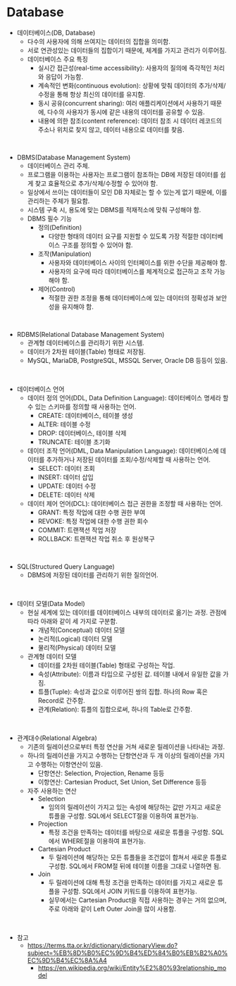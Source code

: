 # Database

* 데이터베이스(DB, Database)
	* 다수의 사용자에 의해 쓰여지는 데이터의 집합을 의미함.
	* 서로 연관성있는 데이터들의 집합이기 때문에, 체계를 가지고 관리가 이루어짐.
	* 데이터베이스 주요 특징
		* 실시간 접근성(real-time accessibility): 사용자의 질의에 즉각적인 처리와 응답이 가능함.
		* 계속적인 변화(continuous evolution): 상황에 맞춰 데이터의 추가/삭제/수정을 통해 항상 최신의 데이터를 유지함.
		* 동시 공유(concurrent sharing): 여러 애플리케이션에서 사용하기 때문에, 다수의 사용자가 동시에 같은 내용의 데이터를 공유할 수 있음.
		* 내용에 의한 참조(content reference): 데이터 참조 시 데이터 레코드의 주소나 위치로 찾지 않고, 데이터 내용으로 데이터를 찾음.

<br>

* DBMS(Database Management System)
	* 데이터베이스 관리 주체.
	* 프로그램을 이용하는 사용자는 프로그램이 참조하는 DB에 저장된 데이터를 쉽게 찾고 효율적으로 추가/삭제/수정할 수 있어야 함.
	* 일상에서 쓰이는 데이터들이 모인 DB 자체로는 할 수 있는게 없기 때문에, 이를 관리하는 주체가 필요함.
	* 시스템 구축 시, 용도에 맞는 DBMS를 적재적소에 맞춰 구성해야 함.
	* DBMS 필수 기능
		* 정의(Definition)
			* 다양한 형태의 데이터 요구를 지원할 수 있도록 가장 적절한 데이터베이스 구조를 정의할 수 있어야 함.
		* 조작(Manipulation)
			* 사용자와 데이터베이스 사이의 인터페이스를 위한 수단을 제공해야 함.
			* 사용자의 요구에 따라 데이터베이스를 체계적으로 접근하고 조작 가능해야 함.
		* 제어(Control)
			* 적절한 권한 조정을 통해 데이터베이스에 있는 데이터의 정확성과 보안성을 유지해야 함.

<br>

* RDBMS(Relational Database Management System)
	* 관계형 데이터베이스를 관리하기 위한 시스템.
	* 데이터가 2차원 테이블(Table) 형태로 저장됨.
	* MySQL, MariaDB, PostgreSQL, MSSQL Server, Oracle DB 등등이 있음.

<br>

* 데이터베이스 언어
	* 데이터 정의 언어(DDL, Data Definition Language): 데이터베이스 명세라 할 수 있는 스키마를 정의할 때 사용하는 언어.
		* CREATE: 데이터베이스, 테이블 생성
		* ALTER: 테이블 수정
		* DROP: 데이터베이스, 테이블 삭제
		* TRUNCATE: 테이블 초기화
	* 데이터 조작 언어(DML, Data Manipulation Language): 데이터베이스에 데이터를 추가하거나 저장된 데이터를 조회/수정/삭제할 때 사용하는 언어.
		* SELECT: 데이터 조회
		* INSERT: 데이터 삽입
		* UPDATE: 데이터 수정
		* DELETE: 데이터 삭제
	* 데이터 제어 언어(DCL): 데이터베이스 접근 권한을 조정할 때 사용하는 언어.
		* GRANT: 특정 작업에 대한 수행 권한 부여
		* REVOKE: 특정 작업에 대한 수행 권한 회수
		* COMMIT: 트랜잭션 작업 저장
		* ROLLBACK: 트랜잭션 작업 취소 후 원상복구

<br>

* SQL(Structured Query Language)
	* DBMS에 저장된 데이터를 관리하기 위한 질의언어.

<br>

* 데이터 모델(Data Model)
	* 현실 세계에 있는 데이터를 데이터베이스 내부의 데이터로 옮기는 과정. 관점에 따라 아래와 같이 세 가지로 구분함.
		* 개념적(Conceptual) 데이터 모델
		* 논리적(Logical) 데이터 모델
		* 물리적(Physical) 데이터 모델
	* 관계형 데이터 모델
		* 데이터를 2차원 테이블(Table) 형태로 구성하는 작업.
		* 속성(Attribute): 이름과 타입으로 구성된 값. 테이블 내에서 유일한 값을 가짐.
		* 튜플(Tuple): 속성과 값으로 이루어진 쌍의 집합. 하나의 Row 혹은 Record로 간주함.
		* 관계(Relation): 튜플의 집합으로써, 하나의 Table로 간주함.

<br>

* 관계대수(Relational Algebra)
	* 기존의 릴레이션으로부터 특정 연산을 거쳐 새로운 릴레이션을 나타내는 과정.
	* 하나의 릴레이션을 가지고 수행하는 단항연산과 두 개 이상의 릴레이션을 가지고 수행하는 이항연산이 있음.
		* 단항연산: Selection, Projection, Rename 등등
		* 이항연산: Cartesian Product, Set Union, Set Difference 등등
	* 자주 사용하는 연산
		* Selection
			* 임의의 릴레이션이 가지고 있는 속성에 해당하는 값만 가지고 새로운 튜플을 구성함. SQL에서 SELECT절을 이용하여 표현가능.
		* Projection
			* 특정 조건을 만족하는 데이터를 바탕으로 새로운 튜플을 구성함. SQL에서 WHERE절을 이용하여 표현가능.
		* Cartesian Product
			* 두 릴레이션에 해당하는 모든 튜플들을 조건없이 합쳐서 새로운 튜플로 구성함. SQL에서 FROM절 뒤에 테이블 이름을 그대로 나열하면 됨.
		* Join
			* 두 릴레이션에 대해 특정 조건을 만족하는 데이터를 가지고 새로운 튜플을 구성함. SQL에서 JOIN 키워드를 이용하여 표현가능.
			* 실무에서는 Cartesian Product을 직접 사용하는 경우는 거의 없으며, 주로 아래와 같이 Left Outer Join을 많이 사용함.


<br>

* 참고
  * https://terms.tta.or.kr/dictionary/dictionaryView.do?subject=%EB%8D%B0%EC%9D%B4%ED%84%B0%EB%B2%A0%EC%9D%B4%EC%8A%A4
	* https://en.wikipedia.org/wiki/Entity%E2%80%93relationship_model
